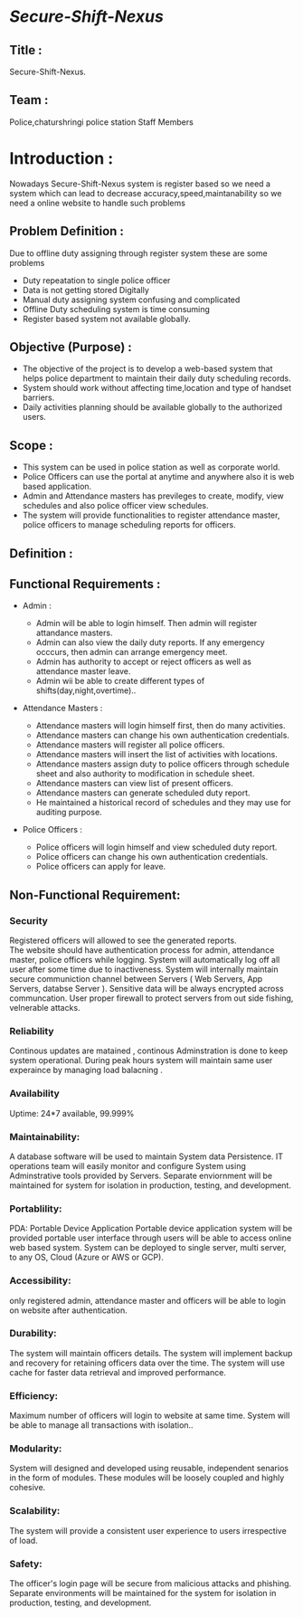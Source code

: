 # *Secure-Shift-Nexus*
## Title : 
   Secure-Shift-Nexus.
## Team :  
   Police,chaturshringi police station Staff Members
# Introduction :
Nowadays Secure-Shift-Nexus system is register based so we need a system which can lead to decrease accuracy,speed,maintanability so we need a online website to handle such problems
## Problem Definition :
  Due to offline duty assigning through register system these are some problems
  - Duty repeatation to single police officer
  - Data is not getting stored Digitally
  - Manual duty assigning system confusing and complicated
  - Offline Duty scheduling system is time consuming
  - Register based system not available globally.

## Objective (Purpose) :
  - The objective of the project is to develop a web-based system that helps police department to maintain their daily duty scheduling records.
  - System should work without affecting time,location and type of handset barriers.
  - Daily activities planning should be available globally to the authorized users. 

## Scope :
 
  - This system can be used in police station as well as corporate world.
  - Police Officers can use the portal at anytime and anywhere also it is web based application.
  - Admin and Attendance masters has previleges to create, modify, view schedules and also police officer view schedules.
  - The system will provide functionalities to register attendance master, police officers to manage scheduling reports for officers.
## Definition :
	
## Functional Requirements :
 - Admin :

   - Admin will be able to login himself. Then admin will register attandance masters. 
   - Admin can also view the daily duty reports. If any emergency occcurs, then admin can arrange emergency meet. 
   - Admin has authority to accept or reject officers as well as attendance master leave.
   - Admin wii be able to create different types of shifts(day,night,overtime)..

 - Attendance Masters :
	
   - Attendance masters will login himself first, then do many activities. 
   - Attendance masters can change his own authentication credentials. 
   - Attendance masters will register all police officers. 
   - Attendance masters will insert the list of activities with locations.
   - Attendance masters assign duty to police officers through schedule sheet and also authority to modification in schedule sheet.
   - Attendance masters can view list of present officers. 	
   - Attendance masters can generate scheduled duty report.
   - He maintained a historical record of schedules and they may use for auditing purpose.
      
 
 - Police Officers :
   
   - Police officers will login himself and view scheduled duty report.
   - Police officers can change his own authentication credentials. 
   - Police officers can apply for leave.

## Non-Functional Requirement:

### Security
Registered officers will allowed to see the generated reports.	
The website should have authentication process for admin, attendance master, police officers while logging.
System will automatically log off  all user after some time due to inactiveness.
System  will internally maintain secure communiction channel between Servers ( Web Servers, App Servers, databse Server ).
Sensitive data will be always encrypted across communcation.
User proper firewall to protect servers from out side fishing, velnerable attacks.


### Reliability
Continous updates are matained , continous Adminstration is done to keep system operational.
During peak hours system will maintain same user experaince by managing load balacning .

### Availability
Uptime: 24*7 available, 99.999%
	
### Maintainability:
A database software will be used to maintain System data Persistence.
IT operations team will easily monitor and configure System using Adminstrative tools provided by Servers.
Separate enviornment will be maintained for system for isolation in  production, testing, and development.

### Portablility:
PDA: Portable Device Application
Portable device application system will be provided portable user interface through users will be able to access online web based system.
System can be deployed to single server, multi server, to any OS, Cloud (Azure or AWS or GCP).

### Accessibility:
only registered admin, attendance master and officers will be able to login on website after authentication.

### Durability:
The system will maintain officers details.
The system will implement backup and recovery for retaining officers data over the time.
The system will use cache for faster data retrieval and improved performance.

### Efficiency:
Maximum number of officers will login to website at same time.
System will be able to manage all transactions with isolation..

### Modularity:
System will designed and developed using reusable, independent senarios in the form of modules.
These modules will be loosely coupled and highly cohesive.
	
### Scalability:
The system will provide a consistent user experience to users irrespective of load.

### Safety:	
The officer's login page will be secure from malicious attacks and phishing.
Separate environments will be maintained for the system for isolation in production, testing, and development.


